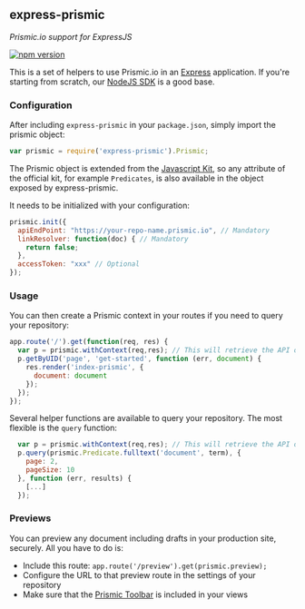 ## express-prismic

*Prismic.io support for ExpressJS*

[![npm version](https://badge.fury.io/js/express-prismic.svg)](http://badge.fury.io/js/express-prismic)

This is a set of helpers to use Prismic.io in an [Express](http://expressjs.com/) application. If you're starting from scratch, our [NodeJS SDK](https://github.com/prismicio/nodejs-sdk) is a good base.

### Configuration

After including `express-prismic` in your `package.json`, simply import the prismic object:

```javascript
var prismic = require('express-prismic').Prismic;
```

The Prismic object is extended from the [Javascript Kit](https://github.com/prismicio/javascript-kit), so any attribute of the official kit, for example `Predicates`, is also available in the object exposed by express-prismic.

It needs to be initialized with your configuration:

```javascript
prismic.init({
  apiEndPoint: "https://your-repo-name.prismic.io", // Mandatory
  linkResolver: function(doc) { // Mandatory
    return false;
  },
  accessToken: "xxx" // Optional
});
```

### Usage

You can then create a Prismic context in your routes if you need to query your repository:

```javascript
app.route('/').get(function(req, res) {
  var p = prismic.withContext(req,res); // This will retrieve the API object asynchronously (using a promise)
  p.getByUID('page', 'get-started', function (err, document) {
    res.render('index-prismic', {
      document: document
    });
  });
});
```

Several helper functions are available to query your repository. The most flexible is the `query` function:

```javascript
  var p = prismic.withContext(req,res); // This will retrieve the API object asynchronously (using a promise)
  p.query(prismic.Predicate.fulltext('document', term), {
    page: 2,
    pageSize: 10
  }, function (err, results) {
    [...]
  });
```

### Previews

You can preview any document including drafts in your production site, securely. All you have to do is:

* Include this route: `app.route('/preview').get(prismic.preview);`
* Configure the URL to that preview route in the settings of your repository
* Make sure that the [Prismic Toolbar](https://developers.prismic.io/documentation/developers-manual#prismic-toolbar) is included in your views



